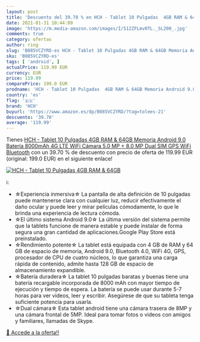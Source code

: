 ```yaml
---
layout: post
title: 'Descuento del 39.70 % en HCH - Tablet 10 Pulgadas  4GB RAM & 64GB'
date: 2021-01-31 10:44:09
image: 'https://m.media-amazon.com/images/I/512ZFLmv0TL._SL200_.jpg'
comments: true
category: ofertas
author: ring
slug: 'B085VCZYRD-es HCH - Tablet 10 Pulgadas 4GB RAM & 64GB Memoria Android...'
sku: 'B085VCZYRD-es'
tags: [ 'android', ]
actualPrice: 119.99 EUR
currency: EUR
price: 119.99
comparePrice: 199.0 EUR
prodname: 'HCH - Tablet 10 Pulgadas  4GB RAM & 64GB Memoria Android 9.0 Batería 8000mAh 4G LTE WiFi Cámara 5.0 MP + 8.0 MP Dual SIM GPS WiFi Bluetooth'
country: 'es'
flag: '🇪🇸'
brand: 'HCH'
buyurl: 'https://www.amazon.es/dp/B085VCZYRD/?tag=tolees-21'
descuento: '39.70'
average: '119.99'
---
```


Tienes [HCH - Tablet 10 Pulgadas  4GB RAM & 64GB Memoria Android 9.0 Batería 8000mAh 4G LTE WiFi Cámara 5.0 MP + 8.0 MP Dual SIM GPS WiFi Bluetooth](https://www.amazon.es/dp/B085VCZYRD/?tag=tolees-21) con un 39.70 % de descuento con precio de oferta de 119.99 EUR (original: 199.0 EUR) en el siguiente enlace!

[![HCH - Tablet 10 Pulgadas  4GB RAM & 64GB](https://m.media-amazon.com/images/I/512ZFLmv0TL._SL200_.jpg)](https://www.amazon.es/dp/B085VCZYRD/?tag=tolees-21)

ℹ️:

- ☆Experiencia inmersiva☆ La pantalla de alta definición de 10 pulgadas puede mantenerse clara con cualquier luz, reducir efectivamente el daño ocular y puede leer y mirar películas cómodamente, lo que le brinda una experiencia de lectura cómoda.
- ☆El último sistema Android 9.0☆ La última versión del sistema permite que la tablets funcione de manera estable y puede instalar de forma segura una gran cantidad de aplicaciones.Google Play Store está preinstalado.
- ☆Rendimiento potente☆ La tablet está equipada con 4 GB de RAM y 64 GB de espacio de memoria, Android 9.0, Bluetooth 4.0, WiFi 4G, GPS, procesador de CPU de cuatro núcleos, lo que garantiza una carga rápida de contenido, admite hasta 128 GB de espacio de almacenamiento expandible.
- ☆Batería duradera☆ La tablet 10 pulgadas baratas y buenas tiene una batería recargable incorporada de 8000 mAh con mayor tiempo de ejecución y tiempo de espera. La batería se puede usar durante 5-7 horas para ver videos, leer y escribir. Asegúrese de que su tableta tenga suficiente potencia para usarla.
- ☆Dual cámara☆ Esta tablet android tiene una cámara trasera de 8MP y una cámara frontal de 5MP. Ideal para tomar fotos o videos con amigos y familiares, llamadas de Skype.

[🛒 Accede a la oferta!!](https://www.amazon.es/dp/B085VCZYRD/?tag=tolees-21)
